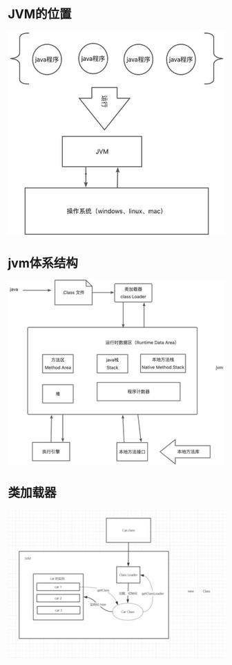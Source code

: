 # JVM的位置
![](images/1666881587334-48b949c8-d729-4863-b005-c5b7dc275eaa.jpeg)
# jvm体系结构
![](images/1666882372684-4be98552-722e-4f5b-abbd-238137df0863.jpeg)
# 类加载器
![image.png](images/1666885012657-b0fdcae7-2cb9-4e13-b07a-0442dac8db83.png)
